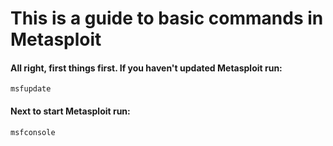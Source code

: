 # This is a guide to basic commands in Metasploit

#### All right, first things first. If you haven't updated Metasploit run:

```
msfupdate
```

#### Next to start Metasploit run:

```
msfconsole
```
